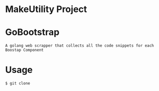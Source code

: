 # MakeUtility Project

# GoBootstrap

    A golang web scrapper that collects all the code snippets for each Boostap Component

# Usage

    $ git clone
